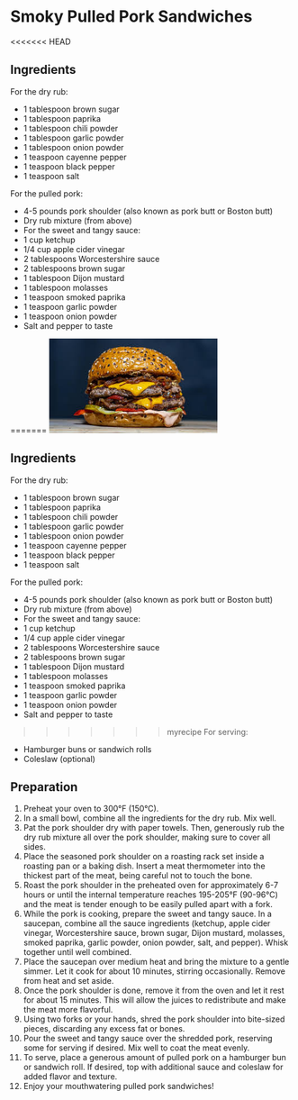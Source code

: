 # Smoky Pulled Pork Sandwiches

<<<<<<< HEAD
## Ingredients
For the dry rub:
- 1 tablespoon brown sugar
- 1 tablespoon paprika
- 1 tablespoon chili powder
- 1 tablespoon garlic powder
- 1 tablespoon onion powder
- 1 teaspoon cayenne pepper
- 1 teaspoon black pepper
- 1 teaspoon salt

For the pulled pork:
- 4-5 pounds pork shoulder (also known as pork butt or Boston butt)
- Dry rub mixture (from above)
- For the sweet and tangy sauce:
- 1 cup ketchup
- 1/4 cup apple cider vinegar
- 2 tablespoons Worcestershire sauce
- 2 tablespoons brown sugar
- 1 tablespoon Dijon mustard
- 1 tablespoon molasses
- 1 teaspoon smoked paprika
- 1 teaspoon garlic powder
- 1 teaspoon onion powder
- Salt and pepper to taste

=======
![alt text](recipes/image.png)

## Ingredients
For the dry rub:
- 1 tablespoon brown sugar
- 1 tablespoon paprika
- 1 tablespoon chili powder
- 1 tablespoon garlic powder
- 1 tablespoon onion powder
- 1 teaspoon cayenne pepper
- 1 teaspoon black pepper
- 1 teaspoon salt

For the pulled pork:
- 4-5 pounds pork shoulder (also known as pork butt or Boston butt)
- Dry rub mixture (from above)
- For the sweet and tangy sauce:
- 1 cup ketchup
- 1/4 cup apple cider vinegar
- 2 tablespoons Worcestershire sauce
- 2 tablespoons brown sugar
- 1 tablespoon Dijon mustard
- 1 tablespoon molasses
- 1 teaspoon smoked paprika
- 1 teaspoon garlic powder
- 1 teaspoon onion powder
- Salt and pepper to taste

>>>>>>> myrecipe
For serving:
- Hamburger buns or sandwich rolls
- Coleslaw (optional)



## Preparation
1. Preheat your oven to 300°F (150°C).
2. In a small bowl, combine all the ingredients for the dry rub. Mix well.
3. Pat the pork shoulder dry with paper towels. Then, generously rub the dry rub mixture all over the pork shoulder, making sure to cover all sides.
4. Place the seasoned pork shoulder on a roasting rack set inside a roasting pan or a baking dish. Insert a meat thermometer into the thickest part of the meat, being careful not to touch the bone.
5. Roast the pork shoulder in the preheated oven for approximately 6-7 hours or until the internal temperature reaches 195-205°F (90-96°C) and the meat is tender enough to be easily pulled apart with a fork.
6. While the pork is cooking, prepare the sweet and tangy sauce. In a saucepan, combine all the sauce ingredients (ketchup, apple cider vinegar, Worcestershire sauce, brown sugar, Dijon mustard, molasses, smoked paprika, garlic powder, onion powder, salt, and pepper). Whisk together until well combined.
7. Place the saucepan over medium heat and bring the mixture to a gentle simmer. Let it cook for about 10 minutes, stirring occasionally. Remove from heat and set aside.
8. Once the pork shoulder is done, remove it from the oven and let it rest for about 15 minutes. This will allow the juices to redistribute and make the meat more flavorful.
9. Using two forks or your hands, shred the pork shoulder into bite-sized pieces, discarding any excess fat or bones.
10. Pour the sweet and tangy sauce over the shredded pork, reserving some for serving if desired. Mix well to coat the meat evenly.
11. To serve, place a generous amount of pulled pork on a hamburger bun or sandwich roll. If desired, top with additional sauce and coleslaw for added flavor and texture.
12. Enjoy your mouthwatering pulled pork sandwiches!